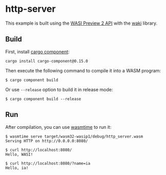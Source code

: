 # http-server

This example is built using the [WASI Preview 2 API](https://github.com/WebAssembly/wasi-http)
with the [waki](https://github.com/wacker-dev/waki) library.

## Build

First, install [cargo component](https://github.com/bytecodealliance/cargo-component):

```
cargo install cargo-component@0.15.0
```

Then execute the following command to compile it into a WASM program:

```
$ cargo component build
```

Or use `--release` option to build it in release mode:

```
$ cargo component build --release
```

## Run

After compilation, you can use [wasmtime](https://github.com/bytecodealliance/wasmtime) to run it:

```
$ wasmtime serve target/wasm32-wasip1/debug/http_server.wasm
Serving HTTP on http://0.0.0.0:8080/
```

```
$ curl http://localhost:8080/
Hello, WASI!

$ curl http://localhost:8080/?name=ia
Hello, ia!
```
